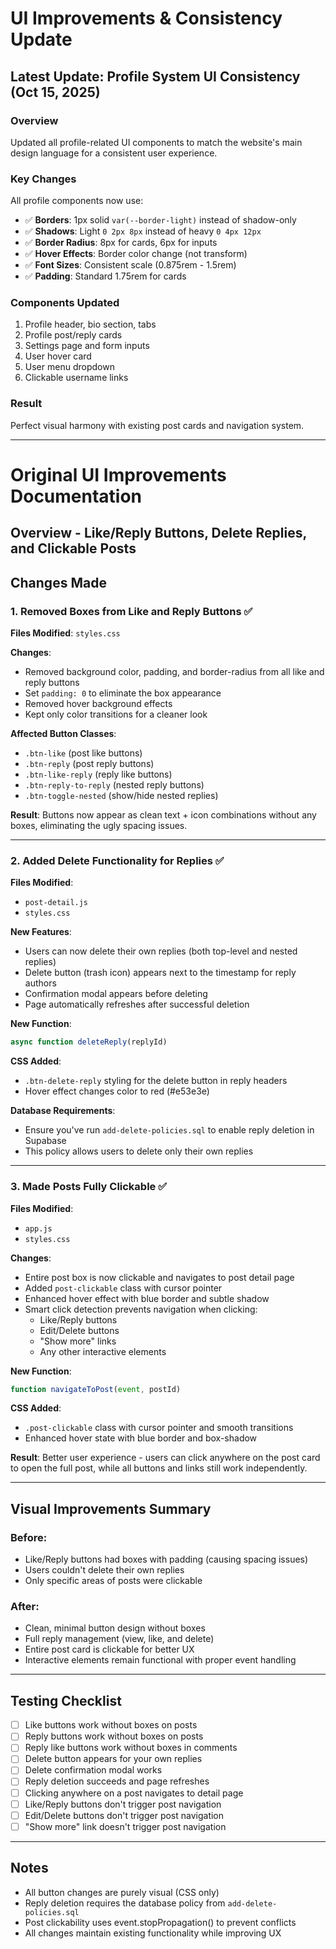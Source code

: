 # UI Improvements & Consistency Update

## Latest Update: Profile System UI Consistency (Oct 15, 2025)

### Overview
Updated all profile-related UI components to match the website's main design language for a consistent user experience.

### Key Changes
All profile components now use:
- ✅ **Borders**: 1px solid `var(--border-light)` instead of shadow-only
- ✅ **Shadows**: Light `0 2px 8px` instead of heavy `0 4px 12px`
- ✅ **Border Radius**: 8px for cards, 6px for inputs
- ✅ **Hover Effects**: Border color change (not transform)
- ✅ **Font Sizes**: Consistent scale (0.875rem - 1.5rem)
- ✅ **Padding**: Standard 1.75rem for cards

### Components Updated
1. Profile header, bio section, tabs
2. Profile post/reply cards
3. Settings page and form inputs
4. User hover card
5. User menu dropdown
6. Clickable username links

### Result
Perfect visual harmony with existing post cards and navigation system.

---

# Original UI Improvements Documentation

## Overview - Like/Reply Buttons, Delete Replies, and Clickable Posts

## Changes Made

### 1. Removed Boxes from Like and Reply Buttons ✅

**Files Modified**: `styles.css`

**Changes**:
- Removed background color, padding, and border-radius from all like and reply buttons
- Set `padding: 0` to eliminate the box appearance
- Removed hover background effects
- Kept only color transitions for a cleaner look

**Affected Button Classes**:
- `.btn-like` (post like buttons)
- `.btn-reply` (post reply buttons)
- `.btn-like-reply` (reply like buttons)
- `.btn-reply-to-reply` (nested reply buttons)
- `.btn-toggle-nested` (show/hide nested replies)

**Result**: Buttons now appear as clean text + icon combinations without any boxes, eliminating the ugly spacing issues.

---

### 2. Added Delete Functionality for Replies ✅

**Files Modified**: 
- `post-detail.js`
- `styles.css`

**New Features**:
- Users can now delete their own replies (both top-level and nested replies)
- Delete button (trash icon) appears next to the timestamp for reply authors
- Confirmation modal appears before deleting
- Page automatically refreshes after successful deletion

**New Function**:
```javascript
async function deleteReply(replyId)
```

**CSS Added**:
- `.btn-delete-reply` styling for the delete button in reply headers
- Hover effect changes color to red (#e53e3e)

**Database Requirements**:
- Ensure you've run `add-delete-policies.sql` to enable reply deletion in Supabase
- This policy allows users to delete only their own replies

---

### 3. Made Posts Fully Clickable ✅

**Files Modified**: 
- `app.js`
- `styles.css`

**Changes**:
- Entire post box is now clickable and navigates to post detail page
- Added `post-clickable` class with cursor pointer
- Enhanced hover effect with blue border and subtle shadow
- Smart click detection prevents navigation when clicking:
  - Like/Reply buttons
  - Edit/Delete buttons
  - "Show more" links
  - Any other interactive elements

**New Function**:
```javascript
function navigateToPost(event, postId)
```

**CSS Added**:
- `.post-clickable` class with cursor pointer and smooth transitions
- Enhanced hover state with blue border and box-shadow

**Result**: Better user experience - users can click anywhere on the post card to open the full post, while all buttons and links still work independently.

---

## Visual Improvements Summary

### Before:
- Like/Reply buttons had boxes with padding (causing spacing issues)
- Users couldn't delete their own replies
- Only specific areas of posts were clickable

### After:
- Clean, minimal button design without boxes
- Full reply management (view, like, and delete)
- Entire post card is clickable for better UX
- Interactive elements remain functional with proper event handling

---

## Testing Checklist

- [ ] Like buttons work without boxes on posts
- [ ] Reply buttons work without boxes on posts
- [ ] Reply like buttons work without boxes in comments
- [ ] Delete button appears for your own replies
- [ ] Delete confirmation modal works
- [ ] Reply deletion succeeds and page refreshes
- [ ] Clicking anywhere on a post navigates to detail page
- [ ] Like/Reply buttons don't trigger post navigation
- [ ] Edit/Delete buttons don't trigger post navigation
- [ ] "Show more" link doesn't trigger post navigation

---

## Notes

- All button changes are purely visual (CSS only)
- Reply deletion requires the database policy from `add-delete-policies.sql`
- Post clickability uses event.stopPropagation() to prevent conflicts
- All changes maintain existing functionality while improving UX
